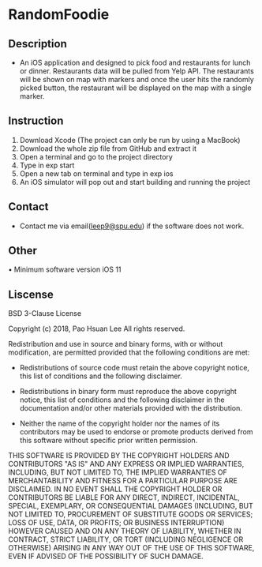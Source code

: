 # RandomFoodie
## Description
- An iOS application and designed to pick food and restaurants for lunch or dinner. Restaurants data will be pulled from Yelp API. The restaurants will be shown on map with markers and once the user hits the randomly picked button, the restaurant will be displayed on the map with a single marker.

## Instruction
1. Download Xcode (The project can only be run by using a MacBook)
2. Download the whole zip file from GitHub and extract it
3. Open a terminal and go to the project directory
4. Type in exp start
5. Open a new tab on terminal and type in exp ios
6. An iOS simulator will pop out and start building and running the project

## Contact
- Contact me via email(leep9@spu.edu) if the software does not work. 

## Other
• Minimum software version iOS 11

## Liscense
BSD 3-Clause License

Copyright (c) 2018, Pao Hsuan Lee
All rights reserved.

Redistribution and use in source and binary forms, with or without
modification, are permitted provided that the following conditions are met:

* Redistributions of source code must retain the above copyright notice, this
  list of conditions and the following disclaimer.

* Redistributions in binary form must reproduce the above copyright notice,
  this list of conditions and the following disclaimer in the documentation
  and/or other materials provided with the distribution.

* Neither the name of the copyright holder nor the names of its
  contributors may be used to endorse or promote products derived from
  this software without specific prior written permission.

THIS SOFTWARE IS PROVIDED BY THE COPYRIGHT HOLDERS AND CONTRIBUTORS "AS IS"
AND ANY EXPRESS OR IMPLIED WARRANTIES, INCLUDING, BUT NOT LIMITED TO, THE
IMPLIED WARRANTIES OF MERCHANTABILITY AND FITNESS FOR A PARTICULAR PURPOSE ARE
DISCLAIMED. IN NO EVENT SHALL THE COPYRIGHT HOLDER OR CONTRIBUTORS BE LIABLE
FOR ANY DIRECT, INDIRECT, INCIDENTAL, SPECIAL, EXEMPLARY, OR CONSEQUENTIAL
DAMAGES (INCLUDING, BUT NOT LIMITED TO, PROCUREMENT OF SUBSTITUTE GOODS OR
SERVICES; LOSS OF USE, DATA, OR PROFITS; OR BUSINESS INTERRUPTION) HOWEVER
CAUSED AND ON ANY THEORY OF LIABILITY, WHETHER IN CONTRACT, STRICT LIABILITY,
OR TORT (INCLUDING NEGLIGENCE OR OTHERWISE) ARISING IN ANY WAY OUT OF THE USE
OF THIS SOFTWARE, EVEN IF ADVISED OF THE POSSIBILITY OF SUCH DAMAGE.
